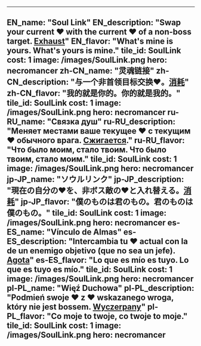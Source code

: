 ---

EN_name: "Soul Link"
EN_description: "Swap your current ❤️ with the current ❤️ of a non-boss target. <u>Exhaust</u>"
EN_flavor: "What's mine is yours. What's yours is mine."
tile_id: SoulLink
cost: 1
image: /images/SoulLink.png
hero: necromancer
zh-CN_name: "灵魂链接"
zh-CN_description: "与一个非首领目标交换❤️。<u>消耗</u>"
zh-CN_flavor: "我的就是你的。你的就是我的。"
tile_id: SoulLink
cost: 1
image: /images/SoulLink.png
hero: necromancer
ru-RU_name: "Связка душ"
ru-RU_description: "Меняет местами ваше текущее ❤️ с текущим ❤️ обычного врага. <u>Сжигается</u>."
ru-RU_flavor: "Что было моим, стало твоим. Что было твоим, стало моим."
tile_id: SoulLink
cost: 1
image: /images/SoulLink.png
hero: necromancer
jp-JP_name: "ソウルリンク"
jp-JP_description: "現在の自分の❤️を、非ボス敵の❤️と入れ替える。<u>消耗</u>"
jp-JP_flavor: "僕のものは君のもの。君のものは僕のもの。"
tile_id: SoulLink
cost: 1
image: /images/SoulLink.png
hero: necromancer
es-ES_name: "Vínculo de Almas"
es-ES_description: "Intercambia tu ❤️ actual con la de un enemigo objetivo (que no sea un jefe). <u>Agota</u>"
es-ES_flavor: "Lo que es mío es tuyo. Lo que es tuyo es mío."
tile_id: SoulLink
cost: 1
image: /images/SoulLink.png
hero: necromancer
pl-PL_name: "Więź Duchowa"
pl-PL_description: "Podmień swoje ❤️ z ❤️ wskazanego wroga, który nie jest bossem. <u>Wyczerpany</u>"
pl-PL_flavor: "Co moje to twoje, co twoje to moje."
tile_id: SoulLink
cost: 1
image: /images/SoulLink.png
hero: necromancer
---